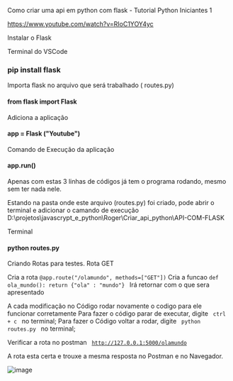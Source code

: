 Como criar uma api em python com flask - Tutorial Python Iniciantes 1

https://www.youtube.com/watch?v=RIoC1YOY4yc

Instalar o Flask

Terminal do VSCode

### pip install flask

Importa flask no arquivo que será trabalhado ( routes.py)
#### from flask import Flask

Adiciona a aplicação
#### app = Flask ("Youtube")

Comando de Execução da aplicação
#### app.run()

Apenas com estas 3 linhas de códigos já tem o programa rodando, mesmo sem ter nada nele.

Estando na pasta onde este arquivo (routes.py) foi criado, pode abrir o terminal e adicionar o camando de execução
D:\projetos\javascrypt_e_python\Roger\Criar_api_python\API-COM-FLASK

Terminal
#### python routes.py


Criando Rotas para testes.
Rota GET 

Cria a rota
<code>@app.route("/olamundo", methods=["GET"])</code>
Cria a funcao
<code>def ola_mundo():
    return {"ola" : "mundo"}
</code>
Irá retornar com o que sera apresentado 

A cada modificação no Código rodar novamente o codigo para ele funcionar corretamente
Para fazer o código parar de executar, digite <code> ctrl + c </code> no terminal;
Para fazer o Código voltar a rodar, digite <code> python routes.py </code> no terminal;

Verificar a rota no postman
<code>  http://127.0.0.1:5000/olamundo </code>

A rota esta certa e trouxe a mesma resposta no Postman e no Navegador. 

![image](https://user-images.githubusercontent.com/1613816/132787147-1c88e6e3-099e-4fd4-8a44-19c671bea594.png)


